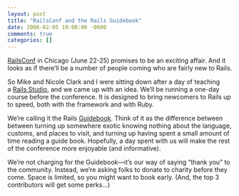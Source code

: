 ```yaml
---
layout: post
title: "RailsConf and the Rails Guidebook"
date: 2006-02-05 19:00:00 -0600
comments: true
categories: []
---
```


<a href="http://www.railsconf.org/">RailsConf</a> in Chicago (June
22-25) promises to be an exciting affair. And it looks as if there’ll
be a number of people coming who are fairly new to Rails.


So Mike and Nicole Clark and I were sitting down after a day of
teaching a <a href="http://pragmaticstudio.com/">Rails Studio</a>, and
we came up with an idea. We’ll be running a one-day course before the
conference. It is designed to bring newcomers to Rails up to speed,
both with the framework and with Ruby.


We’re calling it the Rails <a
href="http://railsconf.org/pages/guidebook">Guidebook</a>. Think of it
as the difference between between turning up somewhere exotic knowing
nothing about the language, customs, and places to visit, and turning
up having spent a small amount of time reading a guide
book. Hopefully, a day spent with us will make the rest of the
conference more enjoyable (and informative).


We’re not charging for the Guidebook—it’s our way of saying “thank
you” to the community. Instead, we’re asking folks to donate to
charity before they come. Space is limited, so you might want to book
early. (And, the top 3 contributors will get some perks…)

